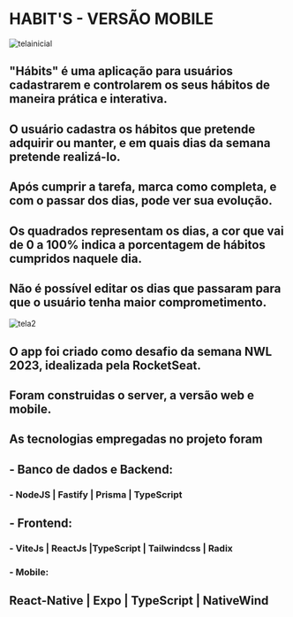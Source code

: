 # HABIT'S - VERSÃO MOBILE

![telainicial](https://user-images.githubusercontent.com/103333385/214583071-7590b736-2f04-4164-bad7-00c597c6c436.gif)

  

## **"Hábits"** é uma aplicação para usuários cadastrarem e controlarem os seus hábitos de maneira prática e interativa.

## O usuário cadastra os hábitos que pretende adquirir ou manter, e em quais dias da semana pretende realizá-lo. 

## Após cumprir a tarefa, marca como completa, e com o passar dos dias, pode ver sua evolução. 

## Os quadrados representam os dias, a cor que vai de 0 a 100% indica a porcentagem de hábitos cumpridos naquele dia.

## Não é possível editar os dias que passaram para que o usuário tenha maior comprometimento.


![tela2](https://user-images.githubusercontent.com/103333385/214583506-d4580a35-646a-44d0-8fb9-f18f007757c6.gif)

  

## O app foi criado como desafio da semana NWL 2023, idealizada pela RocketSeat.

## Foram construidas o server, a versão web e mobile.

  
  

## As tecnologias empregadas no projeto foram

  

## - **Banco de dados e Backend:**

  

### - NodeJS | Fastify | Prisma | TypeScript

  

## - **Frontend:**

  

### - ViteJs | ReactJs |TypeScript | Tailwindcss | Radix

  

### - **Mobile:**

  

## React-Native | Expo | TypeScript | NativeWind

